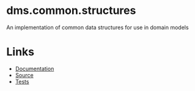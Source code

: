 dms.common.structures
=====================

An implementation of common data structures for use in domain models

Links
=====

 - [Documentation](./Docs/)
 - [Source](./Source/)
 - [Tests](./Tests/)